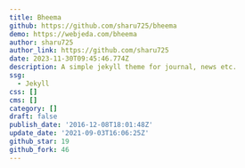 ```yaml
---
title: Bheema
github: https://github.com/sharu725/bheema
demo: https://webjeda.com/bheema
author: sharu725
author_link: https://github.com/sharu725
date: 2023-11-30T09:45:46.774Z
description: A simple jekyll theme for journal, news etc.
ssg:
  - Jekyll
css: []
cms: []
category: []
draft: false
publish_date: '2016-12-08T18:01:48Z'
update_date: '2021-09-03T16:06:25Z'
github_star: 19
github_fork: 46
---
```

